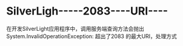 SilverLigh-----2083----URI----
==============================

在开发SilverLight应用程序中，调用服务端查询方法会抛出 System.InvalidOperationException: 超出了2083 的最大URI，处理方式
